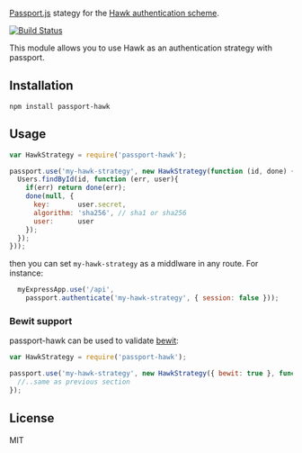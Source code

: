 [Passport.js](http://passportjs.org/) stategy for the [Hawk authentication scheme](https://github.com/hueniverse/hawk).

[![Build Status](https://travis-ci.org/jfromaniello/passport-hawk.svg?branch=master)](https://travis-ci.org/jfromaniello/passport-hawk)

This module allows you to use Hawk as an authentication strategy with passport.

## Installation

	npm install passport-hawk

## Usage

~~~javascript
var HawkStrategy = require('passport-hawk');

passport.use('my-hawk-strategy', new HawkStrategy(function (id, done) {
  Users.findById(id, function (err, user){
    if(err) return done(err);
    done(null, {
      key: 		 user.secret,
      algorithm: 'sha256', // sha1 or sha256
      user:		 user
    });
  });
}));
~~~

then you can set ```my-hawk-strategy``` as a middlware in any route. For instance:

~~~javascript
  myExpressApp.use('/api', 
  	passport.authenticate('my-hawk-strategy', { session: false }));
~~~


### Bewit support

passport-hawk can be used to validate [bewit](https://github.com/hueniverse/hawk#bewit-usage-example):

~~~javascript
var HawkStrategy = require('passport-hawk');

passport.use('my-hawk-strategy', new HawkStrategy({ bewit: true }, function (id, done) {
  //..same as previous section
});
~~~

## License

MIT
